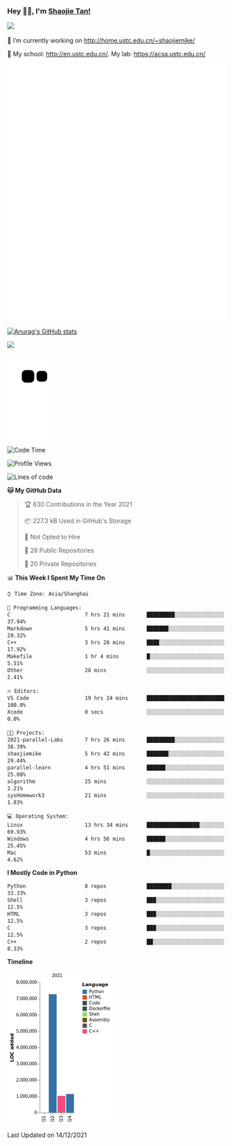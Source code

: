 

<!--
**Kirrito-k423/Kirrito-k423** is a ✨ _special_ ✨ repository because its `README.md` (this file) appears on your GitHub profile.

Here are some ideas to get you started:

- 🔭 I’m currently working on ...
- 🌱 I’m currently learning ...
- 👯 I’m looking to collaborate on ...
- 🤔 I’m looking for help with ...
- 💬 Ask me about ...
- 📫 How to reach me: ...
- 😄 Pronouns: ...
- ⚡ Fun fact: ...
-->
### Hey 👋🏽, I'm [Shaojie Tan!](http://home.ustc.edu.cn/~shaojiemike/about)

![](https://visitor-badge.glitch.me/badge?page_id=Kirrito-k423.Kirrito-k423)

🔭 I’m currently working on http://home.ustc.edu.cn/~shaojiemike/

👯 My school: http://en.ustc.edu.cn/. My lab: https://acsa.ustc.edu.cn/

![](https://github.com/Kirrito-k423/github-stats/blob/master/generated/overview.svg)
![](https://github.com/Kirrito-k423/github-stats/blob/master/generated/languages.svg)

[![Anurag's GitHub stats](https://github-readme-stats.vercel.app/api?username=Kirrito-k423&theme=flag-india&show_icons=true&hide=stars,prs,issues,contribs)](https://github.com/anuraghazra/github-readme-stats)

![](https://github-profile-summary-cards.vercel.app/api/cards/profile-details?username=Kirrito-k423&theme=vue)

![snake gif](https://github.com/Kirrito-k423/Kirrito-k423/blob/output/github-contribution-grid-snake.svg)

<!--START_SECTION:waka-->
![Code Time](http://img.shields.io/badge/Code%20Time-25%20hrs%2020%20mins-blue)

![Profile Views](http://img.shields.io/badge/Profile%20Views-123-blue)

![Lines of code](https://img.shields.io/badge/From%20Hello%20World%20I%27ve%20Written-9%20Million%20lines%20of%20code-blue)

**🐱 My GitHub Data** 

> 🏆 630 Contributions in the Year 2021
 > 
> 📦 227.3 kB Used in GitHub's Storage 
 > 
> 🚫 Not Opted to Hire
 > 
> 📜 28 Public Repositories 
 > 
> 🔑 20 Private Repositories  
 > 
📊 **This Week I Spent My Time On** 

```text
⌚︎ Time Zone: Asia/Shanghai

💬 Programming Languages: 
C                        7 hrs 21 mins       █████████░░░░░░░░░░░░░░░░   37.94% 
Markdown                 5 hrs 41 mins       ███████░░░░░░░░░░░░░░░░░░   29.32% 
C++                      3 hrs 28 mins       ████░░░░░░░░░░░░░░░░░░░░░   17.92% 
Makefile                 1 hr 4 mins         █░░░░░░░░░░░░░░░░░░░░░░░░   5.51% 
Other                    28 mins             ░░░░░░░░░░░░░░░░░░░░░░░░░   2.41%

🔥 Editors: 
VS Code                  19 hrs 24 mins      █████████████████████████   100.0% 
Xcode                    0 secs              ░░░░░░░░░░░░░░░░░░░░░░░░░   0.0%

🐱‍💻 Projects: 
2021-parallel-Labs       7 hrs 26 mins       █████████░░░░░░░░░░░░░░░░   38.39% 
shaojiemike              5 hrs 42 mins       ███████░░░░░░░░░░░░░░░░░░   29.44% 
parallel-learn           4 hrs 51 mins       ██████░░░░░░░░░░░░░░░░░░░   25.08% 
algorithm                25 mins             ░░░░░░░░░░░░░░░░░░░░░░░░░   2.21% 
sysHomework3             21 mins             ░░░░░░░░░░░░░░░░░░░░░░░░░   1.83%

💻 Operating System: 
Linux                    13 hrs 34 mins      █████████████████░░░░░░░░   69.93% 
Windows                  4 hrs 56 mins       ██████░░░░░░░░░░░░░░░░░░░   25.45% 
Mac                      53 mins             █░░░░░░░░░░░░░░░░░░░░░░░░   4.62%

```

**I Mostly Code in Python** 

```text
Python                   8 repos             ████████░░░░░░░░░░░░░░░░░   33.33% 
Shell                    3 repos             ███░░░░░░░░░░░░░░░░░░░░░░   12.5% 
HTML                     3 repos             ███░░░░░░░░░░░░░░░░░░░░░░   12.5% 
C                        3 repos             ███░░░░░░░░░░░░░░░░░░░░░░   12.5% 
C++                      2 repos             ██░░░░░░░░░░░░░░░░░░░░░░░   8.33%

```


**Timeline**

![Chart not found](https://raw.githubusercontent.com/Kirrito-k423/Kirrito-k423/main/charts/bar_graph.png) 


 Last Updated on 14/12/2021
<!--END_SECTION:waka-->

